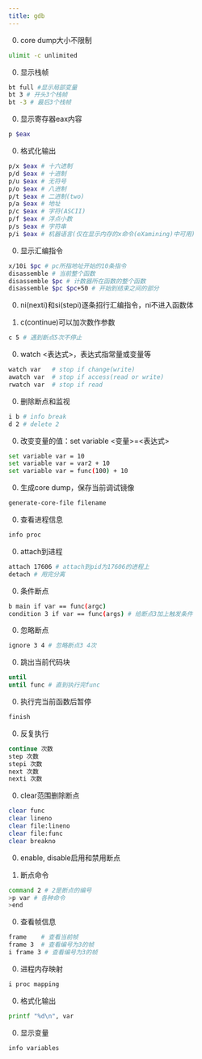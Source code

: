 ```yaml
---
title: gdb
---
```


0. core dump大小不限制
```sh
ulimit -c unlimited
```

0. 显示栈帧
```sh
bt full #显示局部变量
bt 3 # 开头3个栈帧
bt -3 # 最后3个栈帧
```

0. 显示寄存器eax内容
```sh
p $eax
```

0. 格式化输出
```sh
p/x $eax # 十六进制
p/d $eax # 十进制
p/u $eax # 无符号
p/o $eax # 八进制
p/t $eax # 二进制(two)
p/a $eax # 地址
p/c $eax # 字符(ASCII)
p/f $eax # 浮点小数
p/s $eax # 字符串
p/i $eax # 机器语言(仅在显示内存的x命令(eXamining)中可用)
```

0. 显示汇编指令
```sh
x/10i $pc # pc所指地址开始的10条指令
disassemble # 当前整个函数
disassemble $pc # 计数器所在函数的整个函数
disassemble $pc $pc+50 # 开始到结束之间的部分
```

0. ni(nexti)和si(stepi)逐条招行汇编指令，ni不进入函数体

0. c(continue)可以加次数作参数
```sh
c 5 # 遇到断点5次不停止
```

0. watch <表达式>，表达式指常量或变量等
```sh
watch var   # stop if change(write)
awatch var  # stop if access(read or write)
rwatch var  # stop if read
```

0. 删除断点和监视
```sh
i b # info break
d 2 # delete 2
```

0. 改变变量的值：set variable <变量>=<表达式>
```sh
set variable var = 10
set variable var = var2 + 10
set variable var = func(100) + 10
```

0. 生成core dump，保存当前调试镜像
```sh
generate-core-file filename
```

0. 查看进程信息
```sh
info proc
```

0. attach到进程
```sh
attach 17606 # attach到pid为17606的进程上
detach # 用完分离
```

0. 条件断点
```sh
b main if var == func(argc)
condition 3 if var == func(args) # 给断点3加上触发条件
```

0. 忽略断点
```sh
ignore 3 4 # 忽略断点3 4次
```

0. 跳出当前代码块
```sh
until
until func # 直到执行完func
```

0. 执行完当前函数后暂停
```sh
finish
```

0. 反复执行
```sh
continue 次数
step 次数
stepi 次数
next 次数
nexti 次数
```

0. clear范围删除断点
```sh
clear func
clear lineno
clear file:lineno
clear file:func
clear breakno
```

0. enable, disable启用和禁用断点

0. 断点命令
```sh
command 2 # 2是断点的编号
>p var # 各种命令
>end
```

0. 查看帧信息
```sh
frame    # 查看当前帧
frame 3  # 查看编号为3的帧
i frame 3 # 查看编号为3的帧
```

0. 进程内存映射
```sh
i proc mapping
```

0. 格式化输出
```sh
printf "%d\n", var
```

0. 显示变量
```sh
info variables
```
